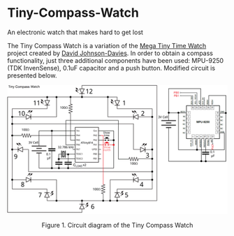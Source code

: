 # Tiny-Compass-Watch
An electronic watch that makes hard to get lost

The Tiny Compass Watch is a variation of the [Mega Tiny Time Watch](https://github.com/technoblogy/mega-tiny-time-watch/) project created by [David Johnson-Davies](https://github.com/technoblogy). In order to obtain a compass functionality, just three additional components have been used: MPU-9250 (TDK InvenSense), 0.1uF capacitor and a push button. Modified circuit is presented below.

![Circuit of the Tiny Compass Watch](figures/circuit.png)
<p align="center">Figure 1. Circuit diagram of the Tiny Compass Watch
